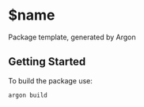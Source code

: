 # $name

Package template, generated by Argon

## Getting Started

To build the package use:

```bash
argon build
```
